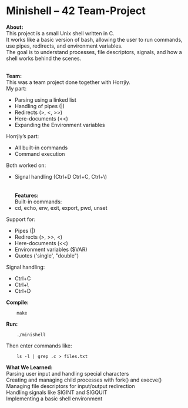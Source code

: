 # Minishell – 42 Team-Project
**About:**<br />
This project is a small Unix shell written in C.<br />
It works like a basic version of bash, allowing the user to run commands, use pipes, redirects, and environment variables.<br />
The goal is to understand processes, file descriptors, signals, and how a shell works behind the scenes.
<br/><br/>

**Team:**<br />
This was a team project done together with Horrjiy.<br />
My part:
- Parsing using a linked list<br />
- Handling of pipes (|)<br />
- Redirects (>, <, >>)<br />
- Here-documents (<<)<br />
- Expanding the Environment variables<br />

Horrjiy’s part:
- All built-in commands<br />
- Command execution<br />

Both worked on:
- Signal handling (Ctrl+D Ctrl+C, Ctrl+\\) <br />
<br /><br />
**Features:**<br />
Built-in commands:<br />
- cd, echo, env, exit, export, pwd, unset<br />

Support for:
- Pipes (|)<br />
- Redirects (>, >>, <)<br />
- Here-documents (<<)<br />
- Environment variables ($VAR)<br />
- Quotes ('single', "double")<br />

Signal handling:
- Ctrl+C<br />
- Ctrl+\ <br />
- Ctrl+D<br />

**Compile:**

        make

**Run:**

        ./minishell

Then enter commands like:

        ls -l | grep .c > files.txt

**What We Learned:**<br />
    Parsing user input and handling special characters<br />
    Creating and managing child processes with fork() and execve()<br />
    Managing file descriptors for input/output redirection<br />
    Handling signals like SIGINT and SIGQUIT<br />
    Implementing a basic shell environment
